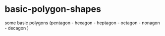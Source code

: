 # basic-polygon-shapes

some basic polygons (pentagon - hexagon - heptagon - octagon - nonagon - decagon )
